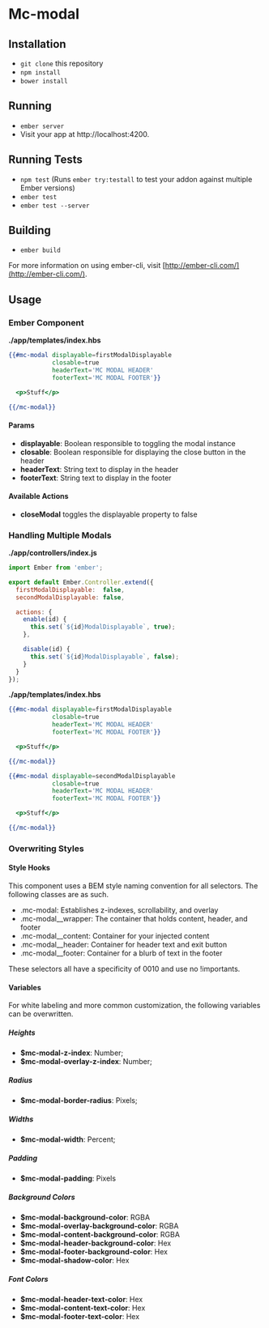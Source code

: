 # Mc-modal

## Installation

* `git clone` this repository
* `npm install`
* `bower install`

## Running

* `ember server`
* Visit your app at http://localhost:4200.

## Running Tests

* `npm test` (Runs `ember try:testall` to test your addon against multiple Ember versions)
* `ember test`
* `ember test --server`

## Building

* `ember build`

For more information on using ember-cli, visit [http://ember-cli.com/](http://ember-cli.com/).

## Usage

### Ember Component

**./app/templates/index.hbs**

```hbs
{{#mc-modal displayable=firstModalDisplayable
            closable=true
            headerText='MC MODAL HEADER'
            footerText='MC MODAL FOOTER'}}

  <p>Stuff</p>

{{/mc-modal}}
```

#### Params

- **displayable**: Boolean responsible to toggling the modal instance
- **closable**: Boolean responsible for displaying the close button in the header
- **headerText**: String text to display in the header
- **footerText**: String text to display in the footer

#### Available Actions

- **closeModal** <Void> toggles the displayable property to false

### Handling Multiple Modals

**./app/controllers/index.js**

```javascript
import Ember from 'ember';

export default Ember.Controller.extend({
  firstModalDisplayable:  false,
  secondModalDisplayable: false,

  actions: {
    enable(id) {
      this.set(`${id}ModalDisplayable`, true);
    },

    disable(id) {
      this.set(`${id}ModalDisplayable`, false);
    }
  }
});

```

**./app/templates/index.hbs**
```hbs
{{#mc-modal displayable=firstModalDisplayable
            closable=true
            headerText='MC MODAL HEADER'
            footerText='MC MODAL FOOTER'}}

  <p>Stuff</p>

{{/mc-modal}}

{{#mc-modal displayable=secondModalDisplayable
            closable=true
            headerText='MC MODAL HEADER'
            footerText='MC MODAL FOOTER'}}

  <p>Stuff</p>

{{/mc-modal}}
```

### Overwriting Styles

#### Style Hooks

This component uses a BEM style naming convention for all selectors. The following classes are as such.

- .mc-modal: Establishes z-indexes, scrollability, and overlay
- .mc-modal__wrapper: The container that holds content, header, and footer
- .mc-modal__content: Container for your injected content
- .mc-modal__header: Container for header text and exit button
- .mc-modal__footer: Container for a blurb of text in the footer

These selectors all have a specificity of 0010 and use no !importants.

#### Variables

For white labeling and more common customization, the following variables can be overwritten.

##### Heights
- **$mc-modal-z-index**: Number;
- **$mc-modal-overlay-z-index**: Number;

##### Radius
- **$mc-modal-border-radius**: Pixels;

##### Widths
- **$mc-modal-width**: Percent;

##### Padding
- **$mc-modal-padding**: Pixels

##### Background Colors
- **$mc-modal-background-color**: RGBA
- **$mc-modal-overlay-background-color**: RGBA
- **$mc-modal-content-background-color**: RGBA
- **$mc-modal-header-background-color**: Hex
- **$mc-modal-footer-background-color**: Hex
- **$mc-modal-shadow-color**: Hex

##### Font Colors
- **$mc-modal-header-text-color**: Hex
- **$mc-modal-content-text-color**: Hex
- **$mc-modal-footer-text-color**: Hex
